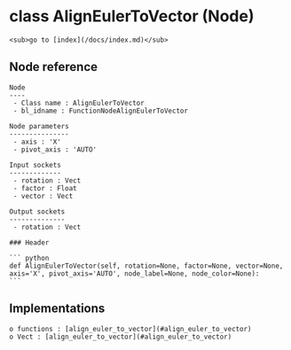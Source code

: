 # class AlignEulerToVector (Node)

    <sub>go to [index](/docs/index.md)</sub>
    
## Node reference

    Node
    ----
     - Class name : AlignEulerToVector
     - bl_idname : FunctionNodeAlignEulerToVector
    
    Node parameters
    ---------------
     - axis : 'X'
     - pivot_axis : 'AUTO'
    
    Input sockets
    -------------
     - rotation : Vect
     - factor : Float
     - vector : Vect
    
    Output sockets
    --------------
     - rotation : Vect
    
    ### Header

    ``` python
    def AlignEulerToVector(self, rotation=None, factor=None, vector=None, axis='X', pivot_axis='AUTO', node_label=None, node_color=None):
    ```
    
## Implementations

    o functions : [align_euler_to_vector](#align_euler_to_vector)
    o Vect : [align_euler_to_vector](#align_euler_to_vector) 
    
    